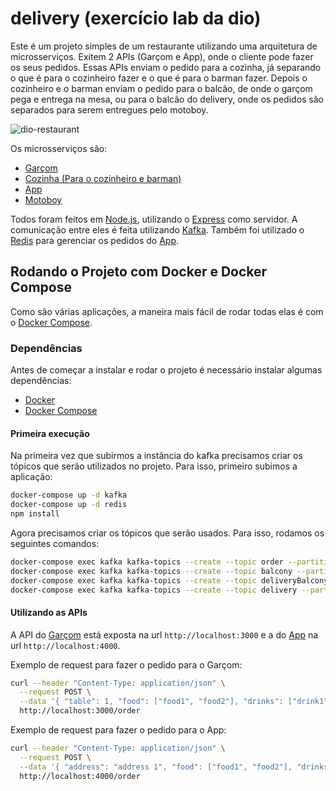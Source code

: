 # delivery (exercício lab da dio)

Este é um projeto simples de um restaurante utilizando uma arquitetura de microsserviços. Exitem 2 APIs (Garçom e App), onde o cliente pode fazer os seus pedidos. Essas APIs enviam o pedido para a cozinha, já separando o que é para o cozinheiro fazer e o que é para o barman fazer. Depois o cozinheiro e o barman enviam o pedido para o balcão, de onde o garçom pega e entrega na mesa, ou para o balcão do delivery, onde os pedidos são separados para serem entregues pelo motoboy.

![dio-restaurant](https://user-images.githubusercontent.com/34447259/91900931-d2c9f100-ec75-11ea-8d6e-c75f66961b8a.jpg)

Os microsserviços são:

- [Garçom](https://github.com/Kamilahsantos/delivery-kafka-dio/tree/master/waiter)
- [Cozinha (Para o cozinheiro e barman)](https://github.com/Kamilahsantos/delivery-kafka-dio/tree/master/kitchen)
- [App](https://github.com/Kamilahsantos/delivery-kafka-dio/tree/master/delivery-app)
- [Motoboy](https://github.com/Kamilahsantos/delivery-kafka-dio/tree/master/motoboy)

Todos foram feitos em [Node.js](https://nodejs.org/en/), utilizando o [Express](https://expressjs.com/) como servidor. A comunicação entre eles é feita utilizando [Kafka](https://kafka.apache.org/). Também foi utilizado o [Redis](https://redis.io/) para gerenciar os pedidos do [App](https://github.com/Kamilahsantos/delivery-kafka-dio/tree/master/delivery-app).

## Rodando o Projeto com Docker e Docker Compose

Como são várias aplicações, a maneira mais fácil de rodar todas elas é com o [Docker Compose](https://docs.docker.com/compose/).




### Dependências

Antes de começar a instalar e rodar o projeto é necessário instalar algumas dependências:

- [Docker](https://www.docker.com/)
- [Docker Compose](https://docs.docker.com/compose/)



#### Primeira execução

Na primeira vez que subirmos a instância do kafka precisamos criar os tópicos que serão utilizados no projeto. Para isso, primeiro subimos a aplicação:

```bash
docker-compose up -d kafka
docker-compose up -d redis
npm install
```


Agora precisamos criar os tópicos que serão usados. Para isso, rodamos os seguintes comandos:

```bash
docker-compose exec kafka kafka-topics --create --topic order --partitions 4 --replication-factor 1 --if-not-exists --zookeeper zookeeper:2181
docker-compose exec kafka kafka-topics --create --topic balcony --partitions 4 --replication-factor 1 --if-not-exists --zookeeper zookeeper:2181
docker-compose exec kafka kafka-topics --create --topic deliveryBalcony --partitions 4 --replication-factor 1 --if-not-exists --zookeeper zookeeper:2181
docker-compose exec kafka kafka-topics --create --topic delivery --partitions 4 --replication-factor 1 --if-not-exists --zookeeper zookeeper:2181
```


#### Utilizando as APIs

A API do [Garçom](https://github.com/Kamilahsantos/delivery-kafka-dio/tree/master/waiter) está exposta na url `http://localhost:3000` e a do [App](https://github.com/Kamilahsantos/delivery-kafka-dio/tree/master/delivery-app) na url `http://localhost:4000`.

Exemplo de request para fazer o pedido para o Garçom:

```bash
curl --header "Content-Type: application/json" \
  --request POST \
  --data '{ "table": 1, "food": ["food1", "food2"], "drinks": ["drink1", "drink2"] }' \
  http://localhost:3000/order
```

Exemplo de request para fazer o pedido para o App:

```bash
curl --header "Content-Type: application/json" \
  --request POST \
  --data '{ "address": "address 1", "food": ["food1", "food2"], "drinks": ["drink1", "drink2"] }' \
  http://localhost:4000/order
```

